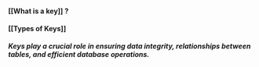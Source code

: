 #### [[What is a key]] ?

#### [[Types of Keys]]


***Keys play a crucial role in ensuring data integrity, relationships between tables, and efficient database operations.***

